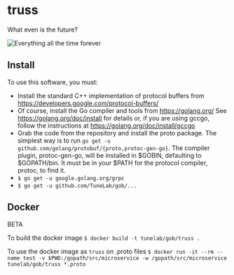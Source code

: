 # truss

What even is the future?

![Everything all the time forever](http://i.imgur.com/FCmSUiQ.png)

## Install

To use this software, you must:
- Install the standard C++ implementation of protocol buffers from
	https://developers.google.com/protocol-buffers/
- Of course, install the Go compiler and tools from
	https://golang.org/
  See
	https://golang.org/doc/install
  for details or, if you are using gccgo, follow the instructions at
	https://golang.org/doc/install/gccgo
- Grab the code from the repository and install the proto package.
  The simplest way is to run `go get -u github.com/golang/protobuf/{proto,protoc-gen-go}`.
  The compiler plugin, protoc-gen-go, will be installed in $GOBIN,
  defaulting to $GOPATH/bin.  It must be in your $PATH for the protocol
  compiler, protoc, to find it.
- `$ go get -u google.golang.org/grpc`
- `$ go get -u github.com/TuneLab/gob/...`

## Docker

BETA

To build the docker image
`$ docker build -t tunelab/gob/truss .`

To use the docker image as `truss` on .proto files
`$ docker run -it --rm --name test -v $PWD:/gopath/src/microservice -w /gopath/src/microservice tunelab/gob/truss *.proto`


